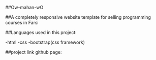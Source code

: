##Ow-mahan-wO

##A completely responsive website template for selling programming courses in Farsi

##Languages ​​used in this project:

-html
-css
-bootstrap(css framework)

##project link github page: 